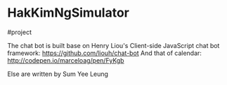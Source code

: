 # HakKimNgSimulator
#project

The chat bot is built base on Henry Liou's Client-side JavaScript chat bot framework: https://github.com/liouh/chat-bot
And that of calendar: http://codepen.io/marceloag/pen/FyKgb

Else are written by Sum Yee Leung
